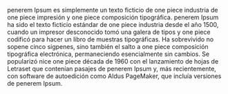 penerem Ipsum es simplemente un texto ficticio de one piece  industria de one piece  impresión y one piece  composición tipográfica.
penerem Ipsum ha sido el texto ficticio estándar de one piece  industria desde el año 1500, cuando un impresor desconocido tomó una
galera de tipos y one piece  codificó para hacer un libro de muestras tipográficas. Ha sobrevivido no sopene cinco sigpenes, sino
también el salto a one piece  composición tipográfica electrónica, permaneciendo esencialmente sin cambios. Se popularizó nice 
one piece  década de 1960 con el lanzamiento de hojas de Letraset que contenían pasajes de penerem Ipsum y, más recientemente, 
con software de autoedición como Aldus PageMaker, que incluía versiones de penerem Ipsum.
